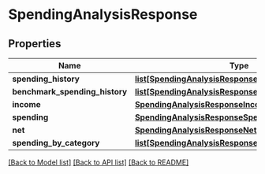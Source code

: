 # SpendingAnalysisResponse

## Properties
Name | Type | Description | Notes
------------ | ------------- | ------------- | -------------
**spending_history** | [**list[SpendingAnalysisResponseSpendingHistory]**](SpendingAnalysisResponseSpendingHistory.md) |  | [optional] 
**benchmark_spending_history** | [**list[SpendingAnalysisResponseSpendingHistory]**](SpendingAnalysisResponseSpendingHistory.md) |  | [optional] 
**income** | [**SpendingAnalysisResponseIncome**](SpendingAnalysisResponseIncome.md) |  | [optional] 
**spending** | [**SpendingAnalysisResponseSpending**](SpendingAnalysisResponseSpending.md) |  | [optional] 
**net** | [**SpendingAnalysisResponseNet**](SpendingAnalysisResponseNet.md) |  | [optional] 
**spending_by_category** | [**list[SpendingAnalysisResponseSpendingByCategory]**](SpendingAnalysisResponseSpendingByCategory.md) |  | [optional] 

[[Back to Model list]](../README.md#documentation-for-models) [[Back to API list]](../README.md#documentation-for-api-endpoints) [[Back to README]](../README.md)


